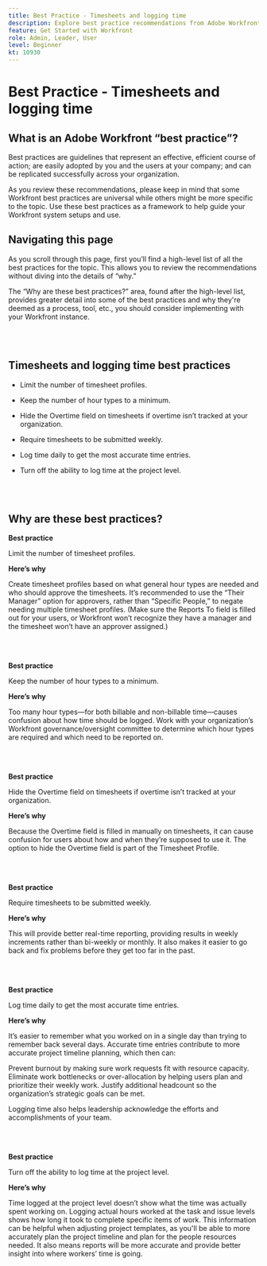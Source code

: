 ```yaml
---
title: Best Practice - Timesheets and logging time
description: Explore best practice recommendations from Adobe Workfront experts about setting up, managing, and using Workfront timesheet profiles, hour types, timesheet preferences and timesheets. (Should be between 60 and 160 characters, but is 184 characters)
feature: Get Started with Workfront
role: Admin, Leader, User
level: Beginner
kt: 10930
---
```


# Best Practice - Timesheets and logging time

## What is an Adobe Workfront “best practice”? 

Best practices are guidelines that represent an effective, efficient course of action; are easily adopted by you and the users at your company; and can be replicated successfully across your organization. 

As you review these recommendations, please keep in mind that some Workfront best practices are universal while others might be more specific to the topic. Use these best practices as a framework to help guide your Workfront system setups and use.

## Navigating this page 

As you scroll through this page, first you’ll find a high-level list of all the best practices for the topic. This allows you to review the recommendations without diving into the details of “why.” 

The “Why are these best practices?” area, found after the high-level list, provides greater detail into some of the best practices and why they're deemed as a process, tool, etc., you should consider implementing with your Workfront instance. 

</br>
</br>


## Timesheets and logging time best practices 

* Limit the number of timesheet profiles. 

* Keep the number of hour types to a minimum. 

* Hide the Overtime field on timesheets if overtime isn’t tracked at your organization. 

* Require timesheets to be submitted weekly. 

* Log time daily to get the most accurate time entries.

* Turn off the ability to log time at the project level. 

</br>
</br>



## Why are these best practices? 

**Best practice**

Limit the number of timesheet profiles.   



**Here’s why**

Create timesheet profiles based on what general hour types are needed and who should approve the timesheets. It’s recommended to use the “Their Manager” option for approvers, rather than “Specific People,” to negate needing multiple timesheet profiles. (Make sure the Reports To field is filled out for your users, or Workfront won’t recognize they have a manager and the timesheet won’t have an approver assigned.) 

</br>
</br>

**Best practice**

Keep the number of hour types to a minimum. 



**Here’s why**

Too many hour types—for both billable and non-billable time—causes confusion about how time should be logged. Work with your organization’s Workfront governance/oversight committee to determine which hour types are required and which need to be reported on.

</br>
</br>

**Best practice**

Hide the Overtime field on timesheets if overtime isn’t tracked at your organization.   



**Here’s why**

Because the Overtime field is filled in manually on timesheets, it can cause confusion for users about how and when they’re supposed to use it. The option to hide the Overtime field is part of the Timesheet Profile. 

</br>
</br>

**Best practice**

Require timesheets to be submitted weekly. 



**Here’s why**

This will provide better real-time reporting, providing results in weekly increments rather than bi-weekly or monthly. It also makes it easier to go back and fix problems before they get too far in the past.

</br>
</br>

**Best practice**
 
Log time daily to get the most accurate time entries.   



**Here’s why**

It’s easier to remember what you worked on in a single day than trying to remember back several days. Accurate time entries contribute to more accurate project timeline planning, which then can: 

Prevent burnout by making sure work requests fit with resource capacity. 
Eliminate work bottlenecks or over-allocation by helping users plan and prioritize their weekly work. 
Justify additional headcount so the organization’s strategic goals can be met. 
 

Logging time also helps leadership acknowledge the efforts and accomplishments of your team. 

</br>
</br>

**Best practice**

Turn off the ability to log time at the project level. 



**Here’s why**

Time logged at the project level doesn’t show what the time was actually spent working on. Logging actual hours worked at the task and issue levels shows how long it took to complete specific items of work. This information can be helpful when adjusting project templates, as you'll be able to more accurately plan the project timeline and plan for the people resources needed. It also means reports will be more accurate and provide better insight into where workers’ time is going. 


